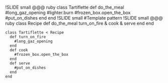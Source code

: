 !SLIDE small
    @@@ ruby
    class Tartiflette
      def do_the_meal
        #long_gaz_opening
        #lighter.burn
        #frozen_box.open_the_box
        #put_on_dishes
      end
    end
!SLIDE small
#Template pattern
!SLIDE small
    @@@ ruby
    class Recipe
      def do_the_meal
        turn_on_fire & cook & serve
      end
    end

    class Tartiflette < Recipe
      def turn_on_fire
        #long_gaz_opening
      end
      def cook
        #frozen_box.open_the_box
      end
      def serve
        #put_on_dishes
      end
    end

